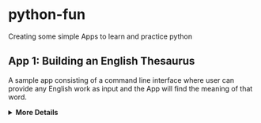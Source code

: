 # python-fun
Creating some simple Apps to learn and practice python

## App 1: Building an English Thesaurus

A sample app consisting of a command line interface where user can provide any English work as input and the App will find the meaning of that word. 


<details><summary><b>More Details</b></summary>

1. Launch the App:

    ```sh
    $ python basics.py
    ```

## App 2: Coming soon
